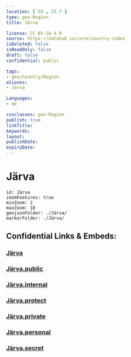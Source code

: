 ```yaml
---
location: [ 59 , 25.7 ] 
type: geo-Region
title: Järva

license: CC BY-SA 4.0
source: https://datahub.io/core/country-codes
isDeleted: false
isReadOnly: false
draft: false
confidential: public

tags:
- geo/Country/Region
aliases:
- Järva

Languages:
- de

cssclasses: geo-Region
publish: true
linkTitle: 
keywords: 
layout: 
publishDate: 
expiryDate: 
---
```


# Järva

```leaflet
id: Järva
zoomFeatures: true 
minZoom: 2 
maxZoom: 18
geojsonFolder: ./Järva/
markerFolder: ./Järva/
```


## Confidential Links & Embeds: 

### [Järva](/_Standards/Earth/Continent/Europe/Europe~North/Estonia/Counties~Estonia/Järva.md) 

### [Järva.public](/_public/Earth/Continent/Europe/Europe~North/Estonia/Counties~Estonia/Järva.public.md) 

### [Järva.internal](/_internal/Earth/Continent/Europe/Europe~North/Estonia/Counties~Estonia/Järva.internal.md) 

### [Järva.protect](/_protect/Earth/Continent/Europe/Europe~North/Estonia/Counties~Estonia/Järva.protect.md) 

### [Järva.private](/_private/Earth/Continent/Europe/Europe~North/Estonia/Counties~Estonia/Järva.private.md) 

### [Järva.personal](/_personal/Earth/Continent/Europe/Europe~North/Estonia/Counties~Estonia/Järva.personal.md) 

### [Järva.secret](/_secret/Earth/Continent/Europe/Europe~North/Estonia/Counties~Estonia/Järva.secret.md)

